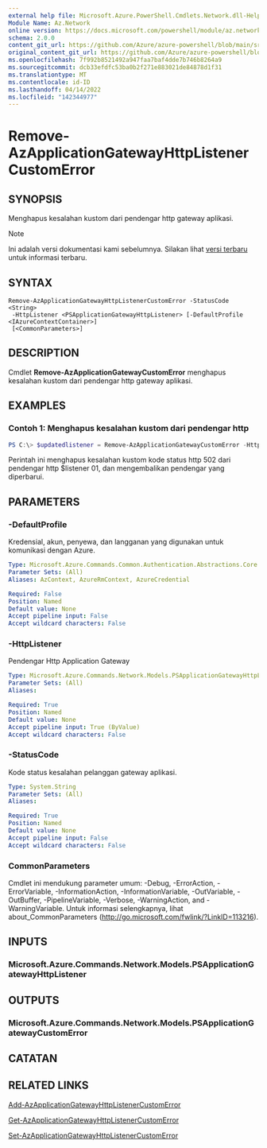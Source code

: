 ```yaml
---
external help file: Microsoft.Azure.PowerShell.Cmdlets.Network.dll-Help.xml
Module Name: Az.Network
online version: https://docs.microsoft.com/powershell/module/az.network/remove-azapplicationgatewayhttplistenercustomerror
schema: 2.0.0
content_git_url: https://github.com/Azure/azure-powershell/blob/main/src/Network/Network/help/Remove-AzApplicationGatewayHttpListenerCustomError.md
original_content_git_url: https://github.com/Azure/azure-powershell/blob/main/src/Network/Network/help/Remove-AzApplicationGatewayHttpListenerCustomError.md
ms.openlocfilehash: 7f992b8521492a947faa7baf4dde7b746b8264a9
ms.sourcegitcommit: dcb33efdfc53ba0b2f271e883021de84878d1f31
ms.translationtype: MT
ms.contentlocale: id-ID
ms.lasthandoff: 04/14/2022
ms.locfileid: "142344977"
---
```

# Remove-AzApplicationGatewayHttpListenerCustomError

## SYNOPSIS
Menghapus kesalahan kustom dari pendengar http gateway aplikasi.

> [!NOTE]
>Ini adalah versi dokumentasi kami sebelumnya. Silakan lihat [versi terbaru](/powershell/module/az.network/remove-azapplicationgatewayhttplistenercustomerror) untuk informasi terbaru.

## SYNTAX

```
Remove-AzApplicationGatewayHttpListenerCustomError -StatusCode <String>
 -HttpListener <PSApplicationGatewayHttpListener> [-DefaultProfile <IAzureContextContainer>]
 [<CommonParameters>]
```

## DESCRIPTION
Cmdlet **Remove-AzApplicationGatewayCustomError** menghapus kesalahan kustom dari pendengar http gateway aplikasi.

## EXAMPLES

### Contoh 1: Menghapus kesalahan kustom dari pendengar http
```powershell
PS C:\> $updatedlistener = Remove-AzApplicationGatewayCustomError -HttpListener $listener01 -StatusCode HttpStatus502
```

Perintah ini menghapus kesalahan kustom kode status http 502 dari pendengar http $listener 01, dan mengembalikan pendengar yang diperbarui.

## PARAMETERS

### -DefaultProfile
Kredensial, akun, penyewa, dan langganan yang digunakan untuk komunikasi dengan Azure.

```yaml
Type: Microsoft.Azure.Commands.Common.Authentication.Abstractions.Core.IAzureContextContainer
Parameter Sets: (All)
Aliases: AzContext, AzureRmContext, AzureCredential

Required: False
Position: Named
Default value: None
Accept pipeline input: False
Accept wildcard characters: False
```

### -HttpListener
Pendengar Http Application Gateway

```yaml
Type: Microsoft.Azure.Commands.Network.Models.PSApplicationGatewayHttpListener
Parameter Sets: (All)
Aliases:

Required: True
Position: Named
Default value: None
Accept pipeline input: True (ByValue)
Accept wildcard characters: False
```

### -StatusCode
Kode status kesalahan pelanggan gateway aplikasi.

```yaml
Type: System.String
Parameter Sets: (All)
Aliases:

Required: True
Position: Named
Default value: None
Accept pipeline input: False
Accept wildcard characters: False
```

### CommonParameters
Cmdlet ini mendukung parameter umum: -Debug, -ErrorAction, -ErrorVariable, -InformationAction, -InformationVariable, -OutVariable, -OutBuffer, -PipelineVariable, -Verbose, -WarningAction, and -WarningVariable. Untuk informasi selengkapnya, lihat about_CommonParameters (http://go.microsoft.com/fwlink/?LinkID=113216).

## INPUTS

### Microsoft.Azure.Commands.Network.Models.PSApplicationGatewayHttpListener

## OUTPUTS

### Microsoft.Azure.Commands.Network.Models.PSApplicationGatewayCustomError

## CATATAN

## RELATED LINKS

[Add-AzApplicationGatewayHttpListenerCustomError](./Add-AzApplicationGatewayHttpListenerCustomError.md)

[Get-AzApplicationGatewayHttpListenerCustomError](./Get-AzApplicationGatewayHttpListenerCustomError.md)

[Set-AzApplicationGatewayHttpListenerCustomError](./Set-AzApplicationGatewayHttpListenerCustomError.md)
